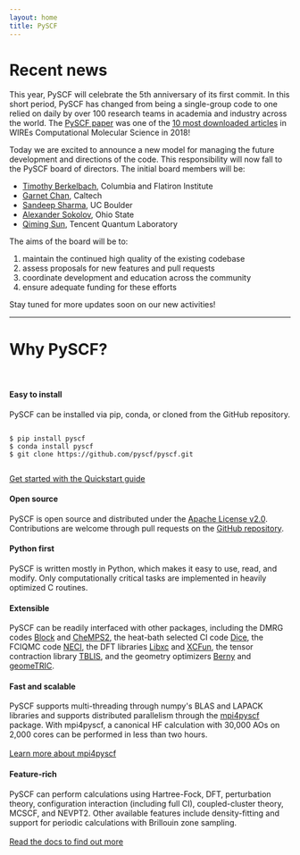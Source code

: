 ```yaml
---
layout: home
title: PySCF
---
```


# Recent news

This year, PySCF will celebrate the 5th anniversary of its first commit. In this
short period, PySCF has changed from being a single-group code to one relied on
daily by over 100 research teams in academia and industry across the world.  The
[PySCF paper](https://onlinelibrary.wiley.com/doi/abs/10.1002/wcms.1340) was one
of the 
[10 most downloaded articles](http://wires.wiley.com/WileyCDA/WiresCollection/id-43.html) 
in WIREs Computational Molecular Science in 2018!

Today we are excited to announce a new model for managing the future development
and directions of the code. This responsibility will now fall to the PySCF
board of directors. The initial board members will be:

- [Timothy Berkelbach](http://www.columbia.edu/cu/chemistry/groups/berkelbach/), Columbia and Flatiron Institute
- [Garnet Chan](http://www.chan-lab.caltech.edu/), Caltech
- [Sandeep Sharma](https://www.colorado.edu/lab/sharmagroup/), UC Boulder
- [Alexander Sokolov](https://research.cbc.osu.edu/sokolov.8/), Ohio State
- [Qiming Sun](http://www.sunqm.net/), Tencent Quantum Laboratory

The aims of the board will be to: 
1. maintain the continued high quality of the
existing codebase 
2. assess proposals for new features and pull requests
3. coordinate development and education across the community
4. ensure adequate funding for these efforts

Stay tuned for more updates soon on our new activities!

---

# Why PySCF? 
<br>

<div class="row">

<div class="col-md-4 mb-5">
<div class="card h-100">
<div class="card-header">
    <h4 class="card-title"><i class="fas fa-cloud-download-alt"></i> Easy to install</h4>
</div>
<div class="card-body">
    <p class="card-text">PySCF can be installed via pip, conda, or cloned from the GitHub repository.</p>
    <pre><code>
$ pip install pyscf
$ conda install pyscf
$ git clone https://github.com/pyscf/pyscf.git
    </code></pre>
    <a href="quickstart.html">Get started with the Quickstart guide</a>
</div>
</div>
</div>

<div class="col-md-4 mb-5">
<div class="card h-100">
<div class="card-header">
    <h4 class="card-title"><i class="fas fa-code-branch"></i> Open source</h4>
</div>
<div class="card-body">
    <p class="card-text">PySCF is open source and distributed under the 
    <a href="https://www.apache.org/licenses/LICENSE-2.0">Apache License v2.0</a>.
    Contributions are welcome through pull requests on the
    <a href="https://github.com/pyscf/pyscf">GitHub repository</a>.</p>
</div>
</div>
</div>

<div class="col-md-4 mb-5">
<div class="card h-100">
<div class="card-header">
    <h4 class="card-title"><i class="fab fa-python"></i> Python first</h4>
</div>
<div class="card-body">
    <p class="card-text">PySCF is written mostly in Python, which makes it easy to use, read, and modify.  
    Only computationally critical tasks
    are implemented in heavily optimized C routines.</p>
</div>
</div>
</div>

</div>
<!-- /.row -->

<div class="row">

<div class="col-md-4 mb-5">
<div class="card h-100">
<div class="card-header">
    <h4 class="card-title"><i class="fas fa-window-restore"></i> Extensible</h4>
</div>
<div class="card-body">
    <p class="card-text">PySCF can be readily interfaced with other
    packages, including the DMRG codes
    <a href="http://sanshar.github.io/Block/index.html">Block</a> and
    <a href="http://sebwouters.github.io/CheMPS2/index.html">CheMPS2</a>, 
    the heat-bath selected CI code
    <a href="https://sanshar.github.io/Dice/">Dice</a>,
    the FCIQMC code
    <a href="https://github.com/ghb24/NECI_STABLE">NECI</a>,
    the DFT libraries
    <a href="https://tddft.org/programs/libxc/">Libxc</a> and
    <a href="https://github.com/dftlibs/xcfun">XCFun</a>,
    the tensor contraction library
    <a href="https://github.com/devinamatthews/tblis">TBLIS</a>,
    and the geometry optimizers
    <a href="https://github.com/jhrmnn/pyberny">Berny</a>
    and <a href="https://github.com/leeping/geomeTRIC">geomeTRIC</a>.</p>
</div>
</div>
</div>

<div class="col-md-4 mb-5">
<div class="card h-100">
<div class="card-header">
    <h4 class="card-title"><i class="fas fa-bolt"></i> Fast and scalable</h4>
</div>
<div class="card-body">
    <p class="card-text">PySCF supports multi-threading through 
    numpy's BLAS and LAPACK libraries and supports distributed parallelism
    through the <a href="https://github.com/pyscf/mpi4pyscf">mpi4pyscf</a> package.
    With mpi4pyscf, a canonical HF calculation with 30,000 AOs on
    2,000 cores can be performed in less than two hours.
    <br><br>
    <a href="https://github.com/pyscf/mpi4pyscf">Learn more about mpi4pyscf</a></p>
</div>
</div>
</div>

<div class="col-md-4 mb-5">
<div class="card h-100">
<div class="card-header">
    <h4 class="card-title"><i class="fas fa-cogs"></i> Feature-rich</h4>
</div>
<div class="card-body">
    <p class="card-text">PySCF can perform calculations using Hartree-Fock,
    DFT, perturbation theory, configuration interaction (including full CI),
    coupled-cluster theory, MCSCF, and NEVPT2. Other available features include
    density-fitting and support for periodic calculations with Brillouin zone sampling.
    <br><br>
    <a href="documentation.html">Read the docs to find out more</a></p>
</div>
</div>
</div>

</div>
<!-- /.row -->

